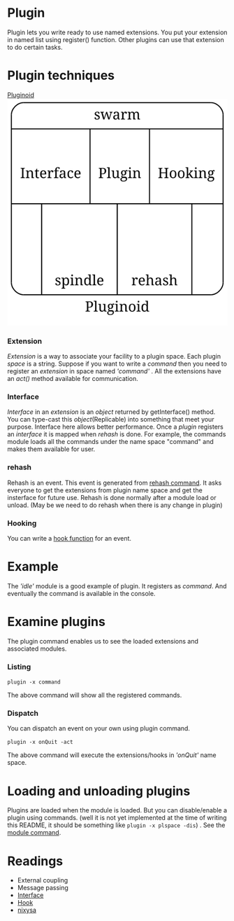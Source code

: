 Plugin
=========
Plugin lets you write ready to use named extensions. You put your extension in named list using register() function. Other plugins can use that extension to do certain tasks.

Plugin techniques
==================
[Pluginoid](pluginoid.dot)
![Pluginoid](dot_generated_pluginoid.svg)

### Extension
_Extension_ is a way to associate your facility to a plugin space. Each plugin _space_ is a string. Suppose if you want to write a _command_ then you need to register an _extension_ in space named _'command'_ . All the extensions have an _act()_ method available for communication.

### Interface
_Interface_ in an _extension_ is an _object_ returned by getInterface() method. You can type-cast this _object_(Replicable) into something that meet your purpose. Interface here allows better performance. Once a _plugin_ registers an _interface_ it is mapped when _rehash_ is done. For example, the commands module loads all the commands under the name space "command" and makes them available for user.

### rehash
Rehash is an event. This event is generated from [rehash command](../../core/commands/README.md#RehashCommand). It asks everyone to get the extensions from plugin name space and get the insterface for future use. Rehash is done normally after a module load or unload. (May be we need to do rehash when there is any change in plugin)

### Hooking
You can write a [hook function](Hooking.md) for an event.

Example
========
The _'idle'_ module is a good example of plugin. It registers as _command_. And eventually the command is available in the console.

Examine plugins
================
The plugin command enables us to see the loaded extensions and associated modules.

### Listing
```
plugin -x command
```
The above command will show all the registered commands. 

### Dispatch
You can dispatch an event on your own using plugin command.
```
plugin -x onQuit -act
```
The above command will execute the extensions/hooks in _'onQuit'_ name space.

Loading and unloading plugins
==============================
Plugins are loaded when the module is loaded. But you can disable/enable a plugin using commands. (well it is not yet implemented at the time of writing this README, it should be something like `plugin -x plspace -dis`) . See the [module command](../../core/commands/README.md#ModuleCommand).

Readings
========

- External coupling
- Message passing
- [Interface](http://en.wikipedia.org/wiki/Interface_%28computing%29)
- [Hook](http://en.wikipedia.org/wiki/Hooking)
- [nixysa](https://code.google.com/p/nixysa/wiki/HelloWorldWalkThru)


